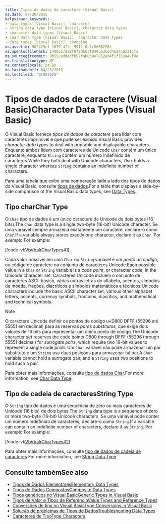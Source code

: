 ```yaml
---
title: Tipos de dados de caractere (Visual Basic)
ms.date: 07/20/2015
helpviewer_keywords:
- data types [Visual Basic], character
- String data type [Visual Basic], character data types
- character data types [Visual Basic]
- Char data type [Visual Basic], character data types
- data types [Visual Basic], choosing
ms.assetid: 902479ef-1679-47fc-9911-0c1c5008226c
ms.openlocfilehash: 14085172a8f9f9d60af0495a36dd4ba7592213fa
ms.sourcegitcommit: 9b552addadfb57fab0b9e7852ed4f1f1b8a42f8e
ms.translationtype: MT
ms.contentlocale: pt-BR
ms.lasthandoff: 04/23/2019
ms.locfileid: "61907225"
---
```

# <a name="character-data-types-visual-basic"></a><span data-ttu-id="d7380-102">Tipos de dados de caractere (Visual Basic)</span><span class="sxs-lookup"><span data-stu-id="d7380-102">Character Data Types (Visual Basic)</span></span>
<span data-ttu-id="d7380-103">O Visual Basic fornece *tipos de dados de caractere* para lidar com caracteres imprimível e que pode ser exibido.</span><span class="sxs-lookup"><span data-stu-id="d7380-103">Visual Basic provides *character data types* to deal with printable and displayable characters.</span></span> <span data-ttu-id="d7380-104">Enquanto ambos lidem com caracteres de Unicode `Char` contém um único caractere, enquanto `String` contém um número indefinido de caracteres.</span><span class="sxs-lookup"><span data-stu-id="d7380-104">While they both deal with Unicode characters, `Char` holds a single character whereas `String` contains an indefinite number of characters.</span></span>  
  
 <span data-ttu-id="d7380-105">Para uma tabela que exibe uma comparação lado a lado dos tipos de dados do Visual Basic, consulte [tipos de dados](../../../../visual-basic/language-reference/data-types/index.md).</span><span class="sxs-lookup"><span data-stu-id="d7380-105">For a table that displays a side-by-side comparison of the Visual Basic data types, see [Data Types](../../../../visual-basic/language-reference/data-types/index.md).</span></span>  
  
## <a name="char-type"></a><span data-ttu-id="d7380-106">Tipo char</span><span class="sxs-lookup"><span data-stu-id="d7380-106">Char Type</span></span>  
 <span data-ttu-id="d7380-107">O `Char` tipo de dados é um único caractere de Unicode de dois bytes (16 bits).</span><span class="sxs-lookup"><span data-stu-id="d7380-107">The `Char` data type is a single two-byte (16-bit) Unicode character.</span></span> <span data-ttu-id="d7380-108">Se uma variável sempre armazena exatamente um caractere, declare-o como `Char`.</span><span class="sxs-lookup"><span data-stu-id="d7380-108">If a variable always stores exactly one character, declare it as `Char`.</span></span> <span data-ttu-id="d7380-109">Por exemplo:</span><span class="sxs-lookup"><span data-stu-id="d7380-109">For example:</span></span>  
  
 [!code-vb[VbVbalrCharTypes#1](~/samples/snippets/visualbasic/VS_Snippets_VBCSharp/vbvbalrchartypes/vb/module1.vb#1)]
  
 <span data-ttu-id="d7380-110">Cada valor possível em uma `Char` ou `String` variável é um *ponto de código*, ou código de caractere no conjunto de caracteres Unicode.</span><span class="sxs-lookup"><span data-stu-id="d7380-110">Each possible value in a `Char` or `String` variable is a *code point*, or character code, in the Unicode character set.</span></span> <span data-ttu-id="d7380-111">Caracteres Unicode incluem o conjunto de caracteres ASCII básico, várias outras letras do alfabeto, acentos, símbolos de moeda, frações, diacríticos e símbolos matemáticos e técnicos.</span><span class="sxs-lookup"><span data-stu-id="d7380-111">Unicode characters include the basic ASCII character set, various other alphabet letters, accents, currency symbols, fractions, diacritics, and mathematical and technical symbols.</span></span>  
  
> [!NOTE]
>  <span data-ttu-id="d7380-112">O caractere Unicode definir os pontos de código u+D800 DFFF (55296 até 55551 em decimal) para as reservas *pares substitutos*, que exige dois valores de 16 bits para representar um único ponto de código.</span><span class="sxs-lookup"><span data-stu-id="d7380-112">The Unicode character set reserves the code points D800 through DFFF (55296 through 55551 decimal) for *surrogate pairs*, which require two 16-bit values to represent a single code point.</span></span> <span data-ttu-id="d7380-113">Um `Char` variável não pode armazenar um par substituto e um `String` usa duas posições para armazenar tal par.</span><span class="sxs-lookup"><span data-stu-id="d7380-113">A `Char` variable cannot hold a surrogate pair, and a `String` uses two positions to hold such a pair.</span></span>  
  
 <span data-ttu-id="d7380-114">Para obter mais informações, consulte [tipo de dados Char](../../../../visual-basic/language-reference/data-types/char-data-type.md).</span><span class="sxs-lookup"><span data-stu-id="d7380-114">For more information, see [Char Data Type](../../../../visual-basic/language-reference/data-types/char-data-type.md).</span></span>  
  
## <a name="string-type"></a><span data-ttu-id="d7380-115">Tipo de cadeia de caracteres</span><span class="sxs-lookup"><span data-stu-id="d7380-115">String Type</span></span>  
 <span data-ttu-id="d7380-116">O `String` tipo de dados é uma sequência de zero ou mais caracteres de Unicode (16 bits) de dois bytes.</span><span class="sxs-lookup"><span data-stu-id="d7380-116">The `String` data type is a sequence of zero or more two-byte (16-bit) Unicode characters.</span></span> <span data-ttu-id="d7380-117">Se uma variável pode conter um número indefinido de caracteres, declare-o como `String`.</span><span class="sxs-lookup"><span data-stu-id="d7380-117">If a variable can contain an indefinite number of characters, declare it as `String`.</span></span> <span data-ttu-id="d7380-118">Por exemplo:</span><span class="sxs-lookup"><span data-stu-id="d7380-118">For example:</span></span>  
  
 [!code-vb[VbVbalrCharTypes#2](~/samples/snippets/visualbasic/VS_Snippets_VBCSharp/vbvbalrchartypes/vb/module1.vb#2)]
  
 <span data-ttu-id="d7380-119">Para obter mais informações, consulte [tipo de dados de cadeia de caracteres](../../../../visual-basic/language-reference/data-types/string-data-type.md).</span><span class="sxs-lookup"><span data-stu-id="d7380-119">For more information, see [String Data Type](../../../../visual-basic/language-reference/data-types/string-data-type.md).</span></span>  
  
## <a name="see-also"></a><span data-ttu-id="d7380-120">Consulte também</span><span class="sxs-lookup"><span data-stu-id="d7380-120">See also</span></span>

- [<span data-ttu-id="d7380-121">Tipos de Dados Elementares</span><span class="sxs-lookup"><span data-stu-id="d7380-121">Elementary Data Types</span></span>](../../../../visual-basic/programming-guide/language-features/data-types/elementary-data-types.md)
- [<span data-ttu-id="d7380-122">Tipos de Dados Compostos</span><span class="sxs-lookup"><span data-stu-id="d7380-122">Composite Data Types</span></span>](../../../../visual-basic/programming-guide/language-features/data-types/composite-data-types.md)
- [<span data-ttu-id="d7380-123">Tipos genéricos no Visual Basic</span><span class="sxs-lookup"><span data-stu-id="d7380-123">Generic Types in Visual Basic</span></span>](../../../../visual-basic/programming-guide/language-features/data-types/generic-types.md)
- [<span data-ttu-id="d7380-124">Tipos de Valor e Tipos de Referência</span><span class="sxs-lookup"><span data-stu-id="d7380-124">Value Types and Reference Types</span></span>](../../../../visual-basic/programming-guide/language-features/data-types/value-types-and-reference-types.md)
- [<span data-ttu-id="d7380-125">Conversões de tipo no Visual Basic</span><span class="sxs-lookup"><span data-stu-id="d7380-125">Type Conversions in Visual Basic</span></span>](../../../../visual-basic/programming-guide/language-features/data-types/type-conversions.md)
- [<span data-ttu-id="d7380-126">Solução de problemas de Tipos de Dados</span><span class="sxs-lookup"><span data-stu-id="d7380-126">Troubleshooting Data Types</span></span>](../../../../visual-basic/programming-guide/language-features/data-types/troubleshooting-data-types.md)
- [<span data-ttu-id="d7380-127">Caracteres de Tipo</span><span class="sxs-lookup"><span data-stu-id="d7380-127">Type Characters</span></span>](../../../../visual-basic/programming-guide/language-features/data-types/type-characters.md)
